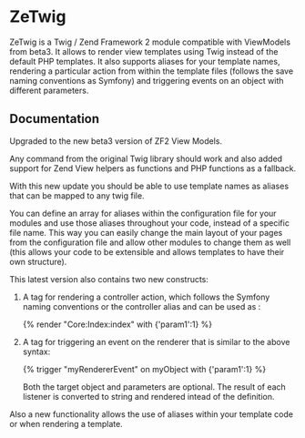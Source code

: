 ZeTwig
====

ZeTwig is a Twig / Zend Framework 2 module compatible with ViewModels from beta3.
It allows to render view templates using Twig instead of the default PHP templates.
It also supports aliases for your template names, rendering a particular action from 
within the template files (follows the save naming conventions as Symfony) and 
triggering events on an object with different parameters.

Documentation
-------------

Upgraded to the new beta3 version of ZF2 View Models.

Any command from the original Twig library should work and also added support for
Zend View helpers as functions and PHP functions as a fallback.

With this new update you should be able to use template names as aliases that can be 
mapped to any twig file. 

You can define an array for aliases within the configuration file for your modules and
use those aliases throughout your code, instead of a specific file name. This way you
can easily change the main layout of your pages from the configuration file and allow
other modules to change them as well (this allows your code to be extensible and allows
templates to have their own structure).

This latest version also contains two new constructs:

1. A tag for rendering a controller action, which follows the Symfony naming conventions 
	or the controller alias and can be used as :
	
	{% render "Core:Index:index" with {'param1':1} %}

2. A tag for triggering an event on the renderer that is similar to the above syntax:
	
	{% trigger "myRendererEvent" on myObject with {'param1':1} %}
	
	Both the target object and parameters are optional. The result of each listener is 
converted to string and rendered intead of the definition.

Also a new functionality allows the use of aliases within your template code or when
rendering a template.